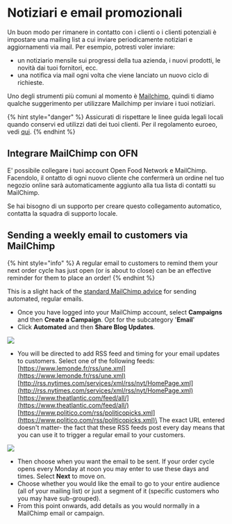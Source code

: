 # Notiziari e email promozionali

Un buon modo per rimanere in contatto con i clienti o i clienti potenziali è impostare una mailing list a cui inviare periodicamente notiziari e aggiornamenti via mail. Per esempio, potresti voler inviare:&#x20;

* un notiziario mensile sui progressi della tua azienda, i nuovi prodotti, le novità dai tuoi fornitori, ecc.
* una notifica via mail ogni volta che viene lanciato un nuovo ciclo di richieste.&#x20;

Uno degli strumenti più comuni al momento è [Mailchimp](https://mailchimp.com), quindi ti diamo qualche suggerimento per utilizzare Mailchimp per inviare i tuoi notiziari.&#x20;

{% hint style="danger" %}
Assicurati di rispettare le linee guida legali locali quando conservi ed utilizzi  dati dei tuoi clienti. Per il regolamento euroeo, vedi [qui](https://ico.org.uk/for-organisations/guide-to-data-protection/guide-to-the-general-data-protection-regulation-gdpr/).
{% endhint %}

## Integrare MailChimp con OFN

E' possibile collegare i tuoi account Open Food Network e MailChimp. Facendolo, il ontatto di ogni nuovo cliente che confermerà un ordine nel tuo negozio online sarà automaticamente aggiunto alla tua lista di contatti su MailChimp.&#x20;

Se hai bisogno di un supporto per creare questo collegamento automatico, contatta la squadra di supporto locale.&#x20;

## Sending a weekly email to customers via MailChimp

{% hint style="info" %}
A regular email to customers to remind them your next order cycle has just open (or is about to close) can be an effective reminder for them to place an order!
{% endhint %}

This is a slight hack of the [standard MailChimp advice](https://mailchimp.com/help/share-your-blog-posts-with-mailchimp/) for sending automated, regular emails.

* Once you have logged into your MailChimp account, select **Campaigns** and then **Create a Campaign**. Opt for the subcategory '**Email**'
* Click **Automated** and then **Share Blog Updates**.

![](../.gitbook/assets/mailchimp1.png)

* You will be directed to add RSS feed and timing for your email updates to customers.  Select one of the following feeds:\
  [https://www.lemonde.fr/rss/une.xml](https://www.lemonde.fr/rss/une.xml) [http://rss.nytimes.com/services/xml/rss/nyt/HomePage.xml](http://rss.nytimes.com/services/xml/rss/nyt/HomePage.xml) [https://www.theatlantic.com/feed/all/](https://www.theatlantic.com/feed/all/) [https://www.politico.com/rss/politicopicks.xml](https://www.politico.com/rss/politicopicks.xml)\
  The exact URL entered doesn't matter- the fact that these RSS feeds post every day means that you can use it to trigger a regular email to your customers.

![](<../.gitbook/assets/mailchimp2 (1).png>)

* Then choose when you want the email to be sent.  If your order cycle opens every Monday at noon you may enter to use these days and times.  Select **Next** to move on.
* Choose whether you would like the email to go to your entire audience (all of your mailing list) or just a segment of it (specific customers who you may have sub-grouped).
* From this point onwards, add details as you would normally in a MailChimp email or campaign.
